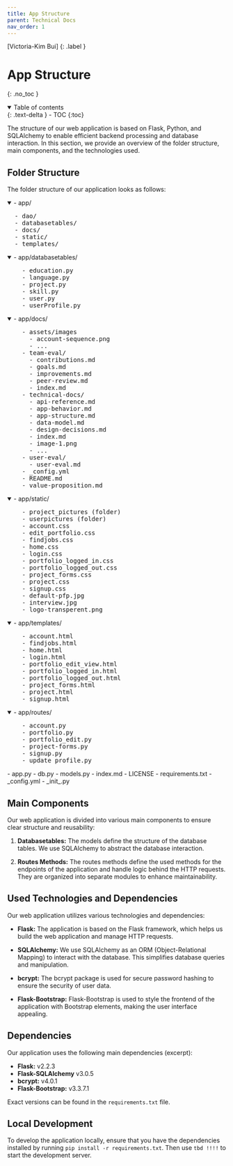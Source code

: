 ```yaml
---
title: App Structure
parent: Technical Docs
nav_order: 1
---
```


[Victoria-Kim Bui]
{: .label }

# App Structure
{: .no_toc }

<details open markdown="block">
  <summary>
    Table of contents
  </summary>
  {: .text-delta }
- TOC
{:toc}
</details>

The structure of our web application is based on Flask, Python, and SQLAlchemy to enable efficient backend processing and database interaction. In this section, we provide an overview of the folder structure, main components, and the technologies used.

## Folder Structure

The folder structure of our application looks as follows:

<details open markdown="block">
<summary>- app/</summary>
<pre>
  - dao/
  - databasetables/
  - docs/
  - static/
  - templates/
</pre>
</details>

<details open markdown="block">
<summary>- app/databasetables/</summary>
<pre>
    - education.py
    - language.py
    - project.py
    - skill.py
    - user.py
    - userProfile.py
</pre>
</details>

<details open markdown="block">
<summary>- app/docs/</summary>
<pre>
    - assets/images
      - account-sequence.png
      - ...
    - team-eval/
      - contributions.md
      - goals.md
      - improvements.md
      - peer-review.md
      - index.md
    - technical-docs/
      - api-reference.md
      - app-behavior.md
      - app-structure.md
      - data-model.md
      - design-decisions.md
      - index.md
      - image-1.png
      - ...
    - user-eval/
      - user-eval.md
    - _config.yml
    - README.md 
    - value-proposition.md
</pre>
</details>

<details open markdown="block">
<summary>- app/static/</summary>
<pre>
    - project_pictures (folder)
    - userpictures (folder)
    - account.css
    - edit_portfolio.css
    - findjobs.css
    - home.css
    - login.css
    - portfolio_logged_in.css
    - portfolio_logged_out.css
    - project_forms.css
    - project.css
    - signup.css
    - default-pfp.jpg 
    - interview.jpg
    - logo-transperent.png
</pre>
</details>

<details open markdown="block">
<summary>- app/templates/</summary>
<pre>
    - account.html
    - findjobs.html
    - home.html
    - login.html
    - portfolio_edit_view.html
    - portfolio_logged_in.html
    - portfolio_logged_out.html
    - project_forms.html
    - project.html
    - signup.html
</pre>
</details>
<details open markdown="block">
<summary>- app/routes/</summary>
<pre>
    - account.py
    - portfolio.py
    - portfolio_edit.py
    - project-forms.py
    - signup.py
    - update_profile.py
</pre>
</details>
- app.py
- db.py
- models.py
- index.md
- LICENSE
- requirements.txt
- _config.yml
- _init_.py

## Main Components

Our web application is divided into various main components to ensure clear structure and reusability:

1. **Databasetables:** The models define the structure of the database tables. We use SQLAlchemy to abstract the database interaction.

2. **Routes Methods:** The routes methods define the used methods for the endpoints of the application and handle logic behind the HTTP requests. They are organized into separate modules to enhance maintainability.

## Used Technologies and Dependencies

Our web application utilizes various technologies and dependencies:

- **Flask:** The application is based on the Flask framework, which helps us build the web application and manage HTTP requests.

- **SQLAlchemy:** We use SQLAlchemy as an ORM (Object-Relational Mapping) to interact with the database. This simplifies database queries and manipulation.

- **bcrypt:** The bcrypt package is used for secure password hashing to ensure the security of user data.

- **Flask-Bootstrap:** Flask-Bootstrap is used to style the frontend of the application with Bootstrap elements, making the user interface appealing.

## Dependencies

Our application uses the following main dependencies (excerpt):

- **Flask:** v2.2.3
- **Flask-SQLAlchemy** v3.0.5
- **bcrypt:** v4.0.1
- **Flask-Bootstrap:** v3.3.7.1

Exact versions can be found in the `requirements.txt` file.

## Local Development

To develop the application locally, ensure that you have the dependencies installed by running `pip install -r requirements.txt`. Then use `tbd !!!!` to start the development server.
